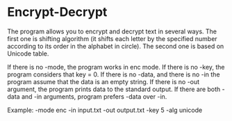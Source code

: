 # Encrypt-Decrypt

The program allows you to encrypt and decrypt text in several ways.
The first one is shifting algorithm (it shifts each letter by the specified number according to its order in the alphabet in circle).
The second one is based on Unicode table.

If there is no -mode, the program works in enc mode.
If there is no -key, the program considers that key = 0.
If there is no -data, and there is no -in the program assume that the data is an empty string.
If there is no -out argument, the program prints data to the standard output.
If there are both -data and -in arguments, program prefers -data over -in.

Example: -mode enc -in input.txt -out output.txt -key 5 -alg unicode
